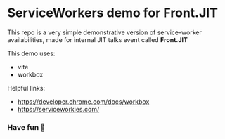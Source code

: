 # ServiceWorkers demo for Front.JIT

This repo is a very simple demonstrative version of service-worker availabilities, made for internal JIT talks event called **Front.JIT**

This demo uses:

-   vite
-   workbox

Helpful links:

-   https://developer.chrome.com/docs/workbox
-   https://serviceworkies.com/

### Have fun 🥸

